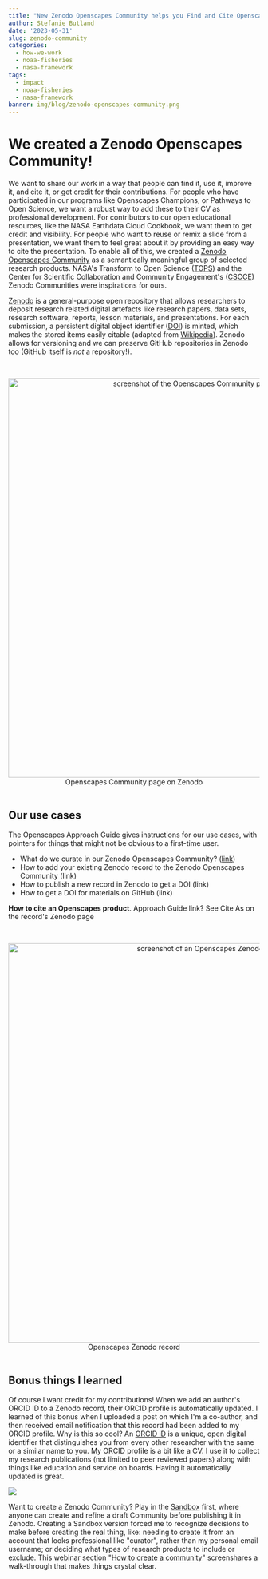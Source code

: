 ```yaml
---
title: "New Zenodo Openscapes Community helps you Find and Cite Openscapes things"
author: Stefanie Butland
date: '2023-05-31'
slug: zenodo-community
categories:
  - how-we-work
  - noaa-fisheries
  - nasa-framework
tags:
  - impact
  - noaa-fisheries
  - nasa-framework
banner: img/blog/zenodo-openscapes-community.png
---
```


# We created a Zenodo Openscapes Community!

We want to share our work in a way that people can find it, use it, improve it, and cite it, or get credit for their contributions. For people who have participated in our programs like Openscapes Champions, or Pathways to Open Science, we want a robust way to add these to their CV as professional development. For contributors to our open educational resources, like the NASA Earthdata Cloud Cookbook, we want them to get credit and visibility. For people who want to reuse or remix a slide from a presentation, we want them to feel great about it by providing an easy way to cite the presentation. To enable all of this, we created a [Zenodo Openscapes Community](https://zenodo.org/communities/openscapes/) as a semantically meaningful group of selected research products. NASA's Transform to Open Science ([TOPS](https://zenodo.org/communities/tops/)) and the Center for Scientific Collaboration and Community Engagement's ([CSCCE](https://zenodo.org/communities/cscce/)) Zenodo Communities were inspirations for ours.

[Zenodo](https://zenodo.org/) is a general-purpose open repository that allows researchers to deposit research related digital artefacts like research papers, data sets, research software, reports, lesson materials, and presentations. For each submission, a persistent digital object identifier ([DOI](https://en.wikipedia.org/wiki/Digital_object_identifier)) is minted, which makes the stored items easily citable (adapted from [Wikipedia](https://en.wikipedia.org/wiki/Zenodo)). Zenodo allows for versioning and we can preserve GitHub repositories in Zenodo too (GitHub itself is *not* a repository!).

<br> <center><a><img src="/img/blog/zenodo-openscapes-community.png" width="800px" alt="screenshot of the Openscapes Community page on Zenodo"></a><figcaption>Openscapes Community page on Zenodo</figcaption></center> <br>

## Our use cases

The Openscapes Approach Guide gives instructions for our use cases, with pointers for things that might not be obvious to a first-time user.

-   What do we curate in our Zenodo Openscapes Community? ([link](http://localhost:6939/approach/tooling.html#what-do-we-curate-in-our-zenodo-openscapes-community))
-   How to add your existing Zenodo record to the Zenodo Openscapes Community (link)
-   How to publish a new record in Zenodo to get a DOI (link)
-   How to get a DOI for materials on GitHub (link)

**How to cite an Openscapes product**. Approach Guide link? See Cite As on the record's Zenodo page

<br> <center><a><img src="/img/blog/XXXX.png" width="800px" alt="screenshot of an Openscapes Zenodo record"></a><figcaption>Openscapes Zenodo record</figcaption></center> <br>

<!--# We should use this opportunity to cite the resources we list here, with a references section at bottom -->

## Bonus things I learned

<!--# need better heading?; this is the closing but wanted to convey couple of cool adjacent things -->

Of course I want credit for my contributions! When we add an author's ORCID ID to a Zenodo record, their ORCID profile is automatically updated. I learned of this bonus when I uploaded a post on which I'm a co-author, and then received email notification that this record had been added to my ORCID profile. Why is this so cool? An [ORCID iD](https://support.orcid.org/hc/en-us/articles/360006897334-What-is-my-ORCID-iD-and-how-should-I-use-it-) is a unique, open digital identifier that distinguishes you from every other researcher with the same or a similar name to you. My ORCID profile is a bit like a CV. I use it to collect my research publications (not limited to peer reviewed papers) along with things like education and service on boards. Having it automatically updated is great.

![](images/zenodo-orcid.png)

Want to create a Zenodo Community? Play in the [Sandbox](https://sandbox.zenodo.org/) first, where anyone can create and refine a draft Community before publishing it in Zenodo. Creating a Sandbox version forced me to recognize decisions to make before creating the real thing, like: needing to create it from an account that looks professional like "curator", rather than my personal email username; or deciding what types of research products to include or exclude. This webinar section "[How to create a community](https://youtu.be/yj2r8RayIX8?t=734)" screenshares a walk-through that makes things crystal clear.
